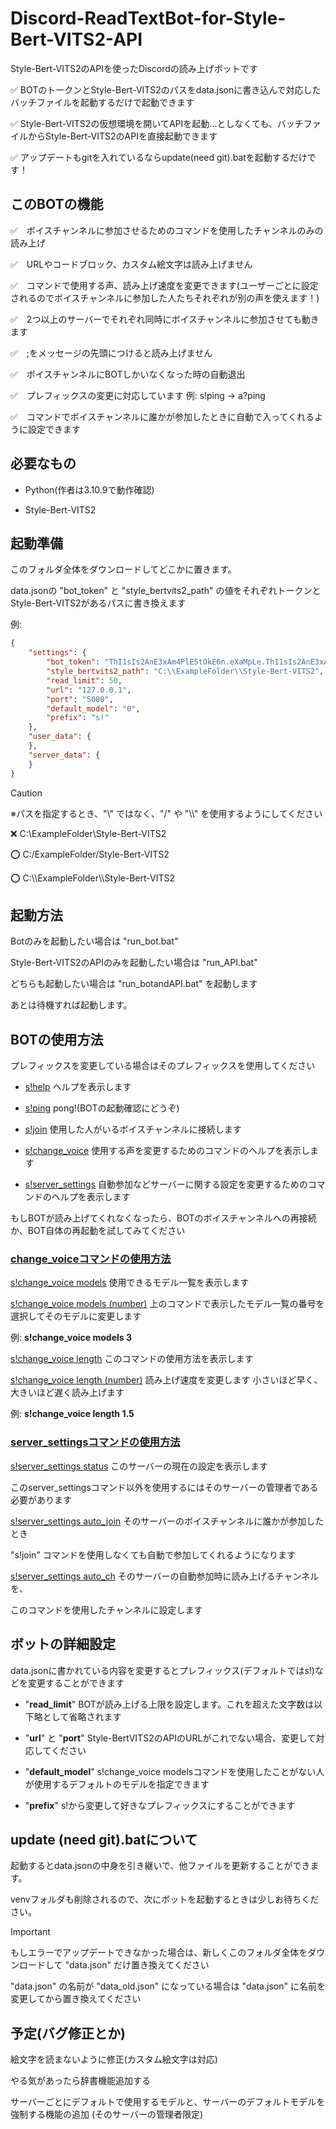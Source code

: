 # Discord-ReadTextBot-for-Style-Bert-VITS2-API
Style-Bert-VITS2のAPIを使ったDiscordの読み上げボットです

✅ BOTのトークンとStyle-Bert-VITS2のパスをdata.jsonに書き込んで対応したバッチファイルを起動するだけで起動できます

✅ Style-Bert-VITS2の仮想環境を開いてAPIを起動...としなくても、バッチファイルからStyle-Bert-VITS2のAPIを直接起動できます

✅ アップデートもgitを入れているならupdate(need git).batを起動するだけです！

## このBOTの機能

✅　ボイスチャンネルに参加させるためのコマンドを使用したチャンネルのみの読み上げ

✅　URLやコードブロック、カスタム絵文字は読み上げません

✅　コマンドで使用する声、読み上げ速度を変更できます(ユーザーごとに設定されるのでボイスチャンネルに参加した人たちそれぞれが別の声を使えます！)

✅　2つ以上のサーバーでそれぞれ同時にボイスチャンネルに参加させても動きます

✅　;をメッセージの先頭につけると読み上げません

✅　ボイスチャンネルにBOTしかいなくなった時の自動退出

✅　プレフィックスの変更に対応しています 例: s!ping → a?ping

✅　コマンドでボイスチャンネルに誰かが参加したときに自動で入ってくれるように設定できます

## 必要なもの

* Python(作者は3.10.9で動作確認)

* Style-Bert-VITS2

## 起動準備

このフォルダ全体をダウンロードしてどこかに置きます。
    
data.jsonの "bot_token" と "style_bertvits2_path" の値をそれぞれトークンとStyle-Bert-VITS2があるパスに書き換えます

例:

```json
{
    "settings": {
        "bot_token": "ThI1sIs2AnE3xAm4PlE5tOkE6n.eXaMpLe.ThI1sIs2AnE3xAm4PlE5tOkE6n",
        "style_bertvits2_path": "C:\\ExampleFolder\\Style-Bert-VITS2",
        "read_limit": 50,
        "url": "127.0.0.1",
        "port": "5000",
        "default_model": "0",
        "prefix": "s!"
    },
    "user_data": {
    },
    "server_data": {
    }
}
```

> [!CAUTION]
>
> ※パスを指定するとき、"\\" ではなく、"/" や "\\\\" を使用するようにしてください
> 
> ❌ C:\\ExampleFolder\\Style-Bert-VITS2
> 
> ⭕ C:/ExampleFolder/Style-Bert-VITS2
>
> ⭕ C:\\\\ExampleFolder\\\\Style-Bert-VITS2

## 起動方法

Botのみを起動したい場合は "run_bot.bat"

Style-Bert-VITS2のAPIのみを起動したい場合は "run_API.bat"

どちらも起動したい場合は "run_botandAPI.bat" を起動します

あとは待機すれば起動します。
    
## BOTの使用方法

プレフィックスを変更している場合はそのプレフィックスを使用してください

* <ins>s!help</ins> ヘルプを表示します

* <ins>s!ping</ins> pong!(BOTの起動確認にどうぞ)

* <ins>s!join</ins> 使用した人がいるボイスチャンネルに接続します

* <ins>s!change_voice</ins> 使用する声を変更するためのコマンドのヘルプを表示します

* <ins>s!server_settings</ins> 自動参加などサーバーに関する設定を変更するためのコマンドのヘルプを表示します

もしBOTが読み上げてくれなくなったら、BOTのボイスチャンネルへの再接続か、BOT自体の再起動を試してみてください

### <ins>change_voiceコマンドの使用方法</ins>

<ins>s!change_voice models</ins> 使用できるモデル一覧を表示します

<ins>s!change_voice models (number)</ins> 上のコマンドで表示したモデル一覧の番号を選択してそのモデルに変更します 

例: **s!change_voice models 3**

<ins>s!change_voice length</ins> このコマンドの使用方法を表示します

<ins>s!change_voice length (number)</ins> 読み上げ速度を変更します 小さいほど早く、大きいほど遅く読み上げます 

例: **s!change_voice length 1.5**

### <ins>server_settingsコマンドの使用方法</ins>

<ins>s!server_settings status</ins> このサーバーの現在の設定を表示します 

このserver_settingsコマンド以外を使用するにはそのサーバーの管理者である必要があります

<ins>s!server_settings auto_join</ins> そのサーバーのボイスチャンネルに誰かが参加したとき 

"s!join" コマンドを使用しなくても自動で参加してくれるようになります

<ins>s!server_settings auto_ch</ins> そのサーバーの自動参加時に読み上げるチャンネルを、

このコマンドを使用したチャンネルに設定します

## ボットの詳細設定

data.jsonに書かれている内容を変更するとプレフィックス(デフォルトではs!)などを変更することができます
    
* "**read_limit**" BOTが読み上げる上限を設定します。これを超えた文字数は以下略として省略されます

* "**url**" と "**port**" Style-BertVITS2のAPIのURLがこれでない場合、変更して対応してください

* "**default_model**" s!change_voice modelsコマンドを使用したことがない人が使用するデフォルトのモデルを指定できます

* "**prefix**" s!から変更して好きなプレフィックスにすることができます

## update (need git).batについて

起動するとdata.jsonの中身を引き継いで、他ファイルを更新することができます。

venvフォルダも削除されるので、次にボットを起動するときは少しお待ちください。

> [!IMPORTANT]
>
> もしエラーでアップデートできなかった場合は、新しくこのフォルダ全体をダウンロードして "data.json" だけ置き換えてください
>
> "data.json" の名前が "data_old.json" になっている場合は "data.json" に名前を変更してから置き換えてください

## 予定(バグ修正とか)

絵文字を読まないように修正(カスタム絵文字は対応)

やる気があったら辞書機能追加する

サーバーごとにデフォルトで使用するモデルと、サーバーのデフォルトモデルを強制する機能の追加 (そのサーバーの管理者限定)
